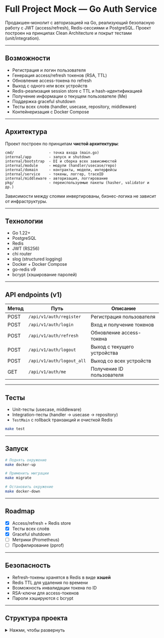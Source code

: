 
# Full Project Mock — Go Auth Service

Продакшен-монолит с авторизацией на Go, реализующий безопасную работу с JWT (access/refresh), Redis-сессиями и PostgreSQL. Проект построен на принципах Clean Architecture и покрыт тестами (unit/integration).

---

## Возможности

- Регистрация и логин пользователя
- Генерация access/refresh токенов (RSA, TTL)
- Обновление access-токена по refresh
- Выход с одного или всех устройств
- Redis-реализация session store с TTL и hash-идентификацией
- Получение информации о текущем пользователе (Me)
- Поддержка graceful shutdown
- Тесты всех слоёв (handler, usecase, repository, middleware)
- Контейнеризация с Docker Compose

---

## Архитектура

Проект построен по принципам **чистой архитектуры**:

```
cmd/                - точка входа (main.go)
internal/app        - запуск и shutdown
internal/bootstrap  - DI и сборка всех зависимостей
internal/module     - модули (handler/usecase/repo)
internal/domain     - контракты, модели, интерфейсы
internal/service    - токены, логгер, traceID
internal/middleware - авторизация, логгирование
pkg/                - переиспользуемые пакеты (hasher, validator и др.)
```

Зависимости между слоями инвертированы, бизнес-логика не зависит от инфраструктуры.

---

## Технологии

- Go 1.22+
- PostgreSQL
- Redis
- JWT (RS256)
- chi router
- slog (structured logging)
- Docker + Docker Compose
- go-redis v9
- bcrypt (хэширование паролей)

---

## API endpoints (v1)

| Метод | Путь                    | Описание                   |
|-------|-------------------------|----------------------------|
| POST  | `/api/v1/auth/register` | Регистрация пользователя   |
| POST  | `/api/v1/auth/login`    | Вход и получение токенов   |
| POST  | `/api/v1/auth/refresh`  | Обновление access-токена   |
| POST  | `/api/v1/auth/logout`   | Выход с текущего устройства|
| POST  | `/api/v1/auth/logout_all` | Выход со всех устройств  |
| GET   | `/api/v1/auth/me`       | Получение ID пользователя  |

---

## Тесты

- Unit-тесты (usecase, middleware)
- Integration-тесты (handler → usecase → repository)
- `TestMain` с rollback транзакций и очисткой Redis

```bash
make test
```

---

## Запуск

```bash
# Поднять окружение
make docker-up

# Применить миграции
make migrate

# Остановить окружение
make docker-down
```

---

## Roadmap

- [x] Access/refresh + Redis store
- [x] Тесты всех слоёв
- [x] Graceful shutdown
- [ ] Метрики (Prometheus)
- [ ] Профилирование (pprof)

---

## Безопасность

- Refresh-токены хранятся в Redis в виде **хэшей**
- Redis TTL для удаления по времени
- Возможность инвалидации токена по ID
- RSA-ключи для access-токенов
- Пароли хэшируются с bcrypt

---

## Структура проекта

<details>
<summary>Нажми, чтобы развернуть</summary>

```
full-project-mock/
├── cmd/                  # main.go
├── config/               # config.yaml + .env
├── docker/               # миграции и окружение
├── internal/
│   ├── app/              # запуск
│   ├── bootstrap/        # DI
│   ├── config/           # конфиги
│   ├── database/         # подключение к PostgreSQL и Redis
│   ├── delivery/rest/    # роутинг
│   ├── domain/           # модели, интерфейсы
│   ├── middleware/       # middleware
│   ├── module/user/      # handler/usecase/repo
│   └── service/          # токены, логгер, trace
├── migrations/           # SQL
├── pkg/                  # утилиты
├── Makefile
└── docker-compose.yml
```

</details>
